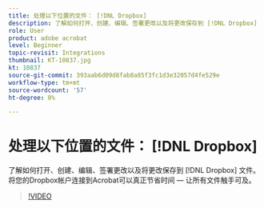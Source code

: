 ```yaml
---
title: 处理以下位置的文件： [!DNL Dropbox]
description: 了解如何打开、创建、编辑、签署更改以及将更改保存到 [!DNL Dropbox] 来自Acrobat的文件
role: User
product: adobe acrobat
level: Beginner
topic-revisit: Integrations
thumbnail: KT-10837.jpg
kt: 10837
source-git-commit: 393aab6d09d8fab8a85f3fc1d3e32057d4fe529e
workflow-type: tm+mt
source-wordcount: '57'
ht-degree: 0%

---
```


# 处理以下位置的文件： [!DNL Dropbox]

了解如何打开、创建、编辑、签署更改以及将更改保存到 [!DNL Dropbox] 文件。 将您的Dropbox帐户连接到Acrobat可以真正节省时间 — 让所有文件触手可及。

>[!VIDEO](https://video.tv.adobe.com/v/3409411?hidetitle=true)
